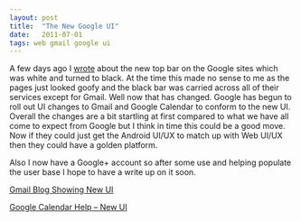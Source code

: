 ```yaml
---
layout: post
title:  "The New Google UI"
date:   2011-07-01
tags: web gmail google ui
---
```

A few days ago I [wrote](/2011/06/28/Just-What-We-Need-Another-Social-Network/) about the new top bar on the Google sites which was white and turned to black. At the time this made no sense to me as the pages just looked goofy and the black bar was carried across all of their services except for Gmail. Well now that has changed. Google has begun to roll out UI changes to Gmail and Google Calendar to conform to the new UI. Overall the changes are a bit startling at first compared to what we have all come to expect from Google but I think in time this could be a good move. Now if they could just get the Android UI/UX to match up with Web UI/UX then they could have a golden platform.

Also I now have a Google+ account so after some use and helping populate the user base I hope to have a write up on it soon.

[Gmail Blog Showing New UI](http://gmailblog.blogspot.com/2011/06/preview-of-gmails-new-look.html)

[Google Calendar Help – New UI](http://www.google.com/support/calendar/bin/answer.py?answer=1351806)
